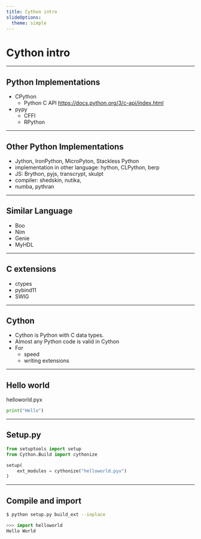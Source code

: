 ```yaml
---
title: Cython intro
slideOptions:        
  theme: simple
---
```

# Cython intro

---

## Python Implementations
* CPython
  * Python C API https://docs.python.org/3/c-api/index.html
* pypy
  * CFFI
  * RPython

---

## Other Python Implementations
* Jython, IronPython, MicroPyton, Stackless Python
* implementation in other language: hython, CLPython, berp
* JS: Brython, pyjs, transcrypt, skulpt
* compiler: shedskin, nutika, 
* numba, pythran

---

## Similar Language
* Boo
* Nim
* Genie
* MyHDL

---

## C extensions
* ctypes
* pybind11
* SWIG

---

## Cython
* Cython is Python with C data types.
* Almost any Python code is valid in Cython
* For 
  * speed 
  * writing extensions

---

## Hello world
helloworld.pyx
```python
print("Hello")
```

---

## Setup.py
```python
from setuptools import setup
from Cython.Build import cythonize

setup(
    ext_modules = cythonize("helloworld.pyx")
)
```

---

## Compile and import

```bash
$ python setup.py build_ext --inplace
```

```python
>>> import helloworld
Hello World
```